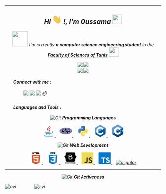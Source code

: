 <hr>
<i><h2 align="center"> Hi <img src="https://raw.githubusercontent.com/ABSphreak/ABSphreak/master/gifs/Hi.gif" height="30px" width="30px"> !, I'm Oussama <img src="https://github.com/TheDudeThatCode/TheDudeThatCode/blob/master/Assets/Developer.gif" height="30px" width="30px"> </h2><i>

  <p align="center"> <img src="https://media0.giphy.com/media/ZszS4te7HVm970pWPp/giphy.gif?cid=6c09b952i6andwevxmjllvbwpmjm7298js29qxus09qtuu9b&rid=giphy.gif&ct=s" height="50px" width="50px"> I’m currently <b>a computer science engineering student</b> in the <b><a href="https://fst.rnu.tn/fr">Faculty of Sciences of Tunis</a></b>  <img src="https://user-images.githubusercontent.com/47713668/124180781-52ad2b80-dad2-11eb-9abd-9e0f8d6bb6dd.gif" height="30px" width="30px"></p>

  <p align="center">
  <img src="https://img.shields.io/badge/Age-22-blue" />
  <img src="https://img.shields.io/badge/Focus-Web%20Development-brightgreen" /> <br>
  <img src="https://img.shields.io/badge/Lives-Tunisia-red" />
  <img src="https://img.shields.io/badge/Languages-English,%20French & %20Arabic-brightgreen" />
</p>
  
<i><h4 align="left">&nbsp;&nbsp;&nbsp;&nbsp;&nbsp;&nbsp;&nbsp; Connect with me :</h4></i>

<p align="center">

&nbsp;&nbsp;&nbsp;&nbsp;&nbsp;&nbsp;&nbsp;&nbsp;&nbsp;&nbsp;&nbsp;&nbsp;&nbsp;&nbsp; [<img src ="https://img.shields.io/badge/github-%23.svg?&style=for-the-badge&logo=github&logoColor=white%22&color=black">](https://github.com/oussamajaouabi) 
[<img src="https://img.shields.io/badge/linkedin-%2312100E.svg?&style=for-the-badge&logo=linkedin&logoColor=white&color=black" />](https://www.linkedin.com/in/oussama-jaouabi)
[<img src="https://img.shields.io/badge/gmail-%2312100E.svg?&style=for-the-badge&logo=gmail&logoColor=white&color=black" />](mailto:oussama.jaouabi@etudiant-fst.utm.tn) 📫

<i><h4 align="left">&nbsp;&nbsp;&nbsp;&nbsp;&nbsp;&nbsp;&nbsp; Languages and Tools :</h4></i>

<p align="center"> 
  <img src="https://media.giphy.com/media/W5eoZHPpUx9sapR0eu/giphy.gif" height="30px" width="30px" alt="Git"/>&nbsp;<i><b>Programming Languages</b></i>
</p> 
  
<p align="center">
  <a href="https://www.java.com" target="_blank" rel="noreferrer"> <img src="https://raw.githubusercontent.com/devicons/devicon/master/icons/java/java-original.svg" alt="java" width="40" height="40"/> </a> &nbsp;&nbsp; <a href="https://www.php.net" target="_blank" rel="noreferrer"> <img src="https://raw.githubusercontent.com/devicons/devicon/master/icons/php/php-original.svg" alt="php" width="40" height="40"/> </a> &nbsp;&nbsp; <a href="https://www.python.org" target="_blank" rel="noreferrer"> <img src="https://raw.githubusercontent.com/devicons/devicon/master/icons/python/python-original.svg" alt="python" width="40" height="40"/> </a> &nbsp;&nbsp; <a href="https://www.cprogramming.com/" target="_blank" rel="noreferrer"> <img src="https://raw.githubusercontent.com/devicons/devicon/master/icons/c/c-original.svg" alt="c" width="40" height="40"/> </a> &nbsp;&nbsp; <a href="https://www.w3schools.com/cpp/" target="_blank" rel="noreferrer"> <img src="https://raw.githubusercontent.com/devicons/devicon/master/icons/cplusplus/cplusplus-original.svg" alt="cplusplus" width="40" height="40"/> 
  </a> 
</p>

 <p align="center">
    <img src="https://media.giphy.com/media/W5eoZHPpUx9sapR0eu/giphy.gif" height="30px" width="30px" alt="Git"/>&nbsp;<i><b>Web Development</b></i>
 </p> 
 
<p align="center">
 <a href="https://www.w3.org/html/" target="_blank" rel="noreferrer"> <img src="https://raw.githubusercontent.com/devicons/devicon/master/icons/html5/html5-original-wordmark.svg" alt="html5" width="40" height="40"/> </a> &nbsp;&nbsp; <a href="https://www.w3schools.com/css/" target="_blank" rel="noreferrer"> <img src="https://raw.githubusercontent.com/devicons/devicon/master/icons/css3/css3-original-wordmark.svg" alt="css3" width="40" height="40"/> </a> &nbsp;&nbsp; <a href="https://getbootstrap.com" target="_blank" rel="noreferrer"> <img src="https://raw.githubusercontent.com/devicons/devicon/master/icons/bootstrap/bootstrap-plain-wordmark.svg" alt="bootstrap" width="40" height="40"/> </a> &nbsp;&nbsp; <a href="https://developer.mozilla.org/en-US/docs/Web/JavaScript" target="_blank" rel="noreferrer"> <img src="https://raw.githubusercontent.com/devicons/devicon/master/icons/javascript/javascript-original.svg" alt="javascript" width="40" height="40"/> </a> &nbsp;&nbsp; <a href="https://www.typescriptlang.org/" target="_blank" rel="noreferrer"> <img src="https://raw.githubusercontent.com/devicons/devicon/master/icons/typescript/typescript-original.svg" alt="typescript" width="40" height="40"/> </a> &nbsp;&nbsp; <a href="https://angular.io" target="_blank" rel="noreferrer"> <img src="https://angular.io/assets/images/logos/angular/angular.svg" alt="angular" width="40" height="40"/> 
 </a> 
</p> 
  
  <hr>
  
<p align="center">
  <img src="https://media.giphy.com/media/W5eoZHPpUx9sapR0eu/giphy.gif" height="30px" width="30px" alt="Git"/>&nbsp;<i><b>Git Activeness</b></i></p> 
  <p>
    <img align="left" src="https://github-readme-stats.vercel.app/api/top-langs?username=oussamajaouabi&show_icons=true&locale=en&layout=compact&theme=codeSTACKr" alt="ovi" />
  </p>
  <p>
    &nbsp;<img align="right" src="https://github-readme-stats.vercel.app/api?username=oussamajaouabi&show_icons=true&locale=en&theme=codeSTACKr" alt="ovi" width="410" />
  </p>
</p>
